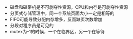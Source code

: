 - 磁盘和磁带机是不可剥夺性资源，CPU和内存是可剥夺性资源
- 分页式存储管理中，同一个系统页面大小一定是相等的
- FIFO可能导致分配内存增多，反而缺页次数增加
- 分段对程序员是可见的
- mutex为-1的时候，一个在临界区，另一个在等待